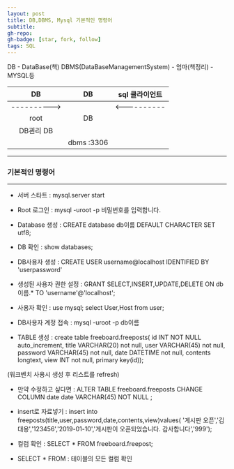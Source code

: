 ```yaml
---
layout: post
title: DB,DBMS, Mysql 기본적인 명령어
subtitle: 
gh-repo: 
gh-badge: [star, fork, follow]
tags: SQL
---
```

DB - DataBase(책)
DBMS(DataBaseManagementSystem) - 엄마(책정리) -MYSQL등


| DB  | DB | sql 클라이언트   | 
| :----------: | :---------: | :----------: | 
| ---------->|         | <----------      |
| root|  DB |             |
| DB괸리 DB  |   |            |
|            |  dbms :3306 |              |

---

### 기본적인 명령어
---

* 서버 스타트 : mysql.server start
- Root 로그인 : mysql -uroot -p
비밀번호를 입력합니다.
- Database 생성 : CREATE database db이름 DEFAULT CHARACTER SET utf8;
- DB 확인 : show databases;
- DB사용자 생성 : CREATE USER username@localhost IDENTIFIED BY 'userpassword'

- 생성된 사용자 권한 설정 : GRANT SELECT,INSERT,UPDATE,DELETE ON db이름.* TO 'username'@'localhost';

- 사용자 확인 : use mysql;
select User,Host from user;
- DB사용자 계정 접속 : mysql -uroot -p db이름

- TABLE 생성 : create table freeboard.freeposts(
id INT NOT NULL auto_increment,
title VARCHAR(20) not null,
user VARCHAR(45) not null,
password VARCHAR(45) not null,
date DATETIME not null,
contents longtext,
view INT not null,
primary key(id));

(워크벤치 사용시 생성 후 리스트를 refresh)

- 만약 수정하고 싶다면 : ALTER TABLE freeboard.freeposts
CHANGE COLUMN date date VARCHAR(45) NOT NULL ;


- insert로 자료넣기 : insert into freeposts(title,user,password,date,contents,view)values(
'게시판 오픈','김대용','123456','2019-01-10','게시판이 오픈되었습니다. 감사합니다','999');

- 컬럼 확인 : SELECT * FROM freeboard.freepost;

- SELECT * FROM : 테이블의 모든 컬럼 확인